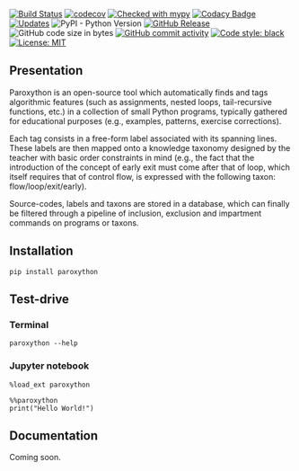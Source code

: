 [![Build Status](https://travis-ci.com/laowantong/paroxython.svg?branch=master)](https://travis-ci.com/laowantong/paroxython)
[![codecov](https://img.shields.io/codecov/c/github/laowantong/paroxython/master)](https://codecov.io/gh/laowantong/paroxython)
[![Checked with mypy](https://img.shields.io/badge/typing-mypy-brightgreen)](http://mypy-lang.org/)
[![Codacy Badge](https://api.codacy.com/project/badge/Grade/73432ed4c5294326ba6279bbbb0fe2e6)](https://www.codacy.com/manual/laowantong/paroxython)
[![Updates](https://pyup.io/repos/github/laowantong/paroxython/shield.svg)](https://pyup.io/repos/github/laowantong/paroxython/)
![PyPI - Python Version](https://img.shields.io/pypi/pyversions/paroxython)
[![GitHub Release](https://img.shields.io/github/release/laowantong/paroxython.svg?style=flat)]()
![GitHub code size in bytes](https://img.shields.io/github/languages/code-size/laowantong/paroxython)
[![GitHub commit activity](https://img.shields.io/github/commit-activity/y/laowantong/paroxython.svg?style=flat)]()
[![Code style: black](https://img.shields.io/badge/code%20style-black-000000.svg)](https://github.com/psf/black)
[![License: MIT](https://img.shields.io/badge/License-MIT-yellow.svg)](https://opensource.org/licenses/MIT)

## Presentation

Paroxython is an open-source tool which automatically finds and tags algorithmic features (such as assignments, nested loops, tail-recursive functions, etc.) in a collection of small Python programs, typically gathered for educational purposes (e.g., examples, patterns, exercise corrections).

Each tag consists in a free-form label associated with its spanning lines. These labels are then mapped onto a knowledge taxonomy designed by the teacher with basic order constraints in mind (e.g., the fact that the introduction of the concept of early exit must come after that of loop, which itself requires that of control flow, is expressed with the following taxon: flow/loop/exit/early).

Source-codes, labels and taxons are stored in a database, which can finally be filtered through a pipeline of inclusion, exclusion and impartment commands on programs or taxons.

## Installation

```
pip install paroxython
```

## Test-drive

### Terminal
```
paroxython --help
```

### Jupyter notebook

```
%load_ext paroxython
```

```
%%paroxython
print("Hello World!")
```

## Documentation

Coming soon.
